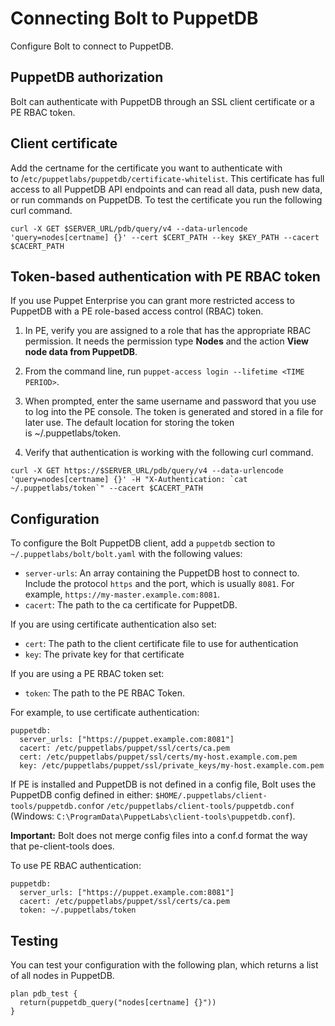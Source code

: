 # Connecting Bolt to PuppetDB

Configure Bolt to connect to PuppetDB.

## PuppetDB authorization

Bolt can authenticate with PuppetDB through an SSL client certificate or a PE RBAC token.

## Client certificate

Add the certname for the certificate you want to authenticate with to /`etc/puppetlabs/puppetdb/certificate-whitelist`. This certificate has full access to all PuppetDB API endpoints and can read all data, push new data, or run commands on PuppetDB. To test the certificate you run the following curl command.

```
curl -X GET $SERVER_URL/pdb/query/v4 --data-urlencode 'query=nodes[certname] {}' --cert $CERT_PATH --key $KEY_PATH --cacert $CACERT_PATH
```

## Token-based authentication with PE RBAC token

If you use Puppet Enterprise you can grant more restricted access to PuppetDB with a PE role-based access control \(RBAC\) token.

1.  In PE, verify you are assigned to a role that has the appropriate RBAC permission. It needs the permission type **Nodes** and the action **View node data from PuppetDB**.

2.  From the command line, run `puppet-access login --lifetime <TIME PERIOD>`.

3.  When prompted, enter the same username and password that you use to log into the PE console. The token is generated and stored in a file for later use. The default location for storing the token is ~/.puppetlabs/token. 

4.  Verify that authentication is working with the following curl command.

```
curl -X GET https://$SERVER_URL/pdb/query/v4 --data-urlencode 'query=nodes[certname] {}' -H "X-Authentication: `cat ~/.puppetlabs/token`" --cacert $CACERT_PATH
```


## Configuration

To configure the Bolt PuppetDB client, add a `puppetdb` section to `~/.puppetlabs/bolt/bolt.yaml` with the following values:

-   `server-urls`: An array containing the PuppetDB host to connect to. Include the protocol `https` and the port, which is usually `8081`. For example, `https://my-master.example.com:8081`.
-   `cacert`: The path to the ca certificate for PuppetDB.

If you are using certificate authentication also set:

-   `cert`: The path to the client certificate file to use for authentication
-   `key`: The private key for that certificate

If you are using a PE RBAC token set:

-   `token`: The path to the PE RBAC Token.

For example, to use certificate authentication:

```
puppetdb:
  server_urls: ["https://puppet.example.com:8081"]
  cacert: /etc/puppetlabs/puppet/ssl/certs/ca.pem
  cert: /etc/puppetlabs/puppet/ssl/certs/my-host.example.com.pem
  key: /etc/puppetlabs/puppet/ssl/private_keys/my-host.example.com.pem
```

If PE is installed and PuppetDB is not defined in a config file, Bolt uses the PuppetDB config defined in either: `$HOME/.puppetlabs/client-tools/puppetdb.conf`or `/etc/puppetlabs/client-tools/puppetdb.conf` \(Windows: `C:\ProgramData\PuppetLabs\client-tools\puppetdb.conf`\).

**Important:** Bolt does not merge config files into a conf.d format the way that pe-client-tools does.

To use PE RBAC authentication:

```
puppetdb:
  server_urls: ["https://puppet.example.com:8081"]
  cacert: /etc/puppetlabs/puppet/ssl/certs/ca.pem
  token: ~/.puppetlabs/token
```

## Testing

You can test your configuration with the following plan, which returns a list of all nodes in PuppetDB.

```
plan pdb_test {
  return(puppetdb_query("nodes[certname] {}"))
}
```
